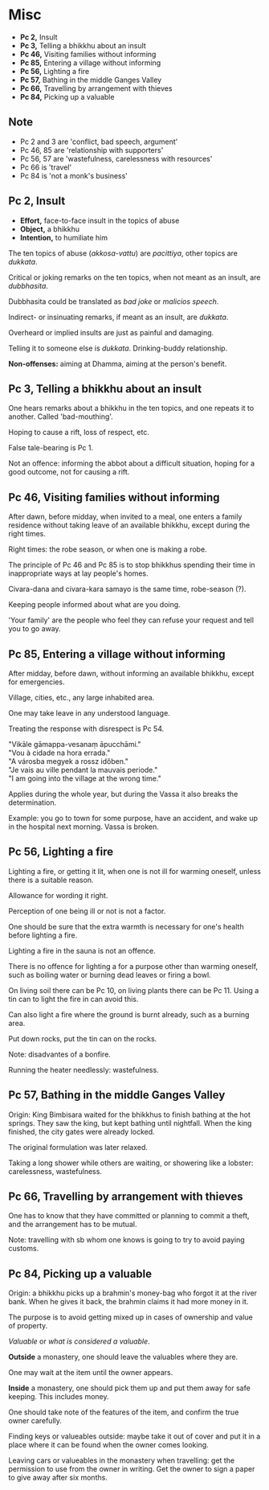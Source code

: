 # Misc

-   **Pc 2,** Insult
-   **Pc 3,** Telling a bhikkhu about an insult
-   **Pc 46,** Visiting families without informing
-   **Pc 85,** Entering a village without informing
-   **Pc 56,** Lighting a fire
-   **Pc 57,** Bathing in the middle Ganges Valley
-   **Pc 66,** Travelling by arrangement with thieves
-   **Pc 84,** Picking up a valuable

## Note

- Pc 2 and 3 are 'conflict, bad speech, argument'
- Pc 46, 85 are 'relationship with supporters'
- Pc 56, 57 are 'wastefulness, carelessness with resources'
- Pc 66 is 'travel'
- Pc 84 is 'not a monk's business'

## Pc 2, Insult

<!-- latex
\begin{multicols}{2}
-->

-   **Effort,** face-to-face insult in the topics of abuse
-   **Object,** a bhikkhu
-   **Intention,** to humiliate him

The ten topics of abuse (*akkosa-vattu*) are *pacittiya*, other topics
are *dukkata*.

Critical or joking remarks on the ten topics, when not meant as an
insult, are *dubbhasita*.

Dubbhasita could be translated as *bad joke* or *malicios speech*.

Indirect- or insinuating remarks, if meant as an insult, are *dukkata*.

Overheard or implied insults are just as painful and damaging.

Telling it to someone else is *dukkata*. Drinking-buddy relationship.

<!-- latex
% Note the other person will know this is how you treat others behind their back.
-->

**Non-offenses:** aiming at Dhamma, aiming at the person's benefit.

<!-- latex
\end{multicols}
-->

## Pc 3, Telling a bhikkhu about an insult

One hears remarks about a bhikkhu in the ten topics, and one repeats it
to another. Called 'bad-mouthing'.

Hoping to cause a rift, loss of respect, etc.

False tale-bearing is Pc 1.

Not an offence: informing the abbot about a difficult situation, hoping for a
good outcome, not for causing a rift.

## Pc 46, Visiting families without informing

After dawn, before midday, when invited to a meal, one enters a family
residence without taking leave of an available bhikkhu, except during
the right times.

Right times: the robe season, or when one is making a robe.

The principle of Pc 46 and Pc 85 is to stop bhikkhus spending their time
in inappropriate ways at lay people's homes.

Civara-dana and civara-kara samayo is the same time, robe-season (?).

Keeping people informed about what are you doing.

'Your family' are the people who feel they can refuse your request and tell you
to go away.

## Pc 85, Entering a village without informing

<!-- latex
\begin{multicols}{2}
-->

After midday, before dawn, without informing an available bhikkhu,
except for emergencies.

Village, cities, etc., any large inhabited area.

One may take leave in any understood language.

Treating the response with disrespect is Pc 54.

"Vikāle gāmappa-vesanaṃ āpucchāmi."\
"Vou à cidade na hora errada."\
"A városba megyek a rossz időben."\
"Je vais au ville pendant la mauvais periode."\
"I am going into the village at the wrong time."

Applies during the whole year, but during the Vassa it also breaks the
determination.

Example: you go to town for some purpose, have an accident, and wake up in the
hospital next morning. Vassa is broken.

<!-- latex
\end{multicols}
-->

## Pc 56, Lighting a fire

<!-- latex
\begin{multicols}{2}
-->

Lighting a fire, or getting it lit, when one is not ill for warming
oneself, unless there is a suitable reason.

Allowance for wording it right.

Perception of one being ill or not is not a factor.

One should be sure that the extra warmth is necessary for one's health
before lighting a fire.

Lighting a fire in the sauna is not an offence.

There is no offence for lighting a for a purpose other than warming oneself,
such as boiling water or burning dead leaves or firing a bowl.

On living soil there can be Pc 10, on living plants there can be Pc 11. Using a
tin can to light the fire in can avoid this.

Can also light a fire where the ground is burnt already, such as a burning area.

Put down rocks, put the tin can on the rocks.


Note: disadvantes of a bonfire.

Running the heater needlessly: wastefulness.

<!-- latex
\end{multicols}
-->

## Pc 57, Bathing in the middle Ganges Valley

Origin: King Bimbisara waited for the bhikkhus to finish bathing at the
hot springs. They saw the king, but kept bathing until nightfall. When
the king finished, the city gates were already locked.

The original formulation was later relaxed.

Taking a long shower while others are waiting, or showering like a lobster:
carelessness, wastefulness.

<!-- latex
\clearpage
-->

## Pc 66, Travelling by arrangement with thieves

One has to know that they have committed or planning to commit a theft,
and the arrangement has to be mutual.

Note: travelling with sb whom one knows is going to try to avoid paying
customs.

## Pc 84, Picking up a valuable

Origin: a bhikkhu picks up a brahmin's money-bag who forgot it at the
river bank. When he gives it back, the brahmin claims it had more money
in it.

The purpose is to avoid getting mixed up in cases of ownership and value
of property.

*Valuable* or *what is considered a valuable*.

**Outside** a monastery, one should leave the valuables where they are.

One may wait at the item until the owner appears.

**Inside** a monastery, one should pick them up and put them away for
safe keeping. This includes money.

One should take note of the features of the item, and confirm the true
owner carefully.

Finding keys or valueables outside: maybe take it out of cover and put it in a
place where it can be found when the owner comes looking.

Leaving cars or valueables in the monastery when travelling: get the permission
to use from the owner in writing. Get the owner to sign a paper to give away
after six months.

